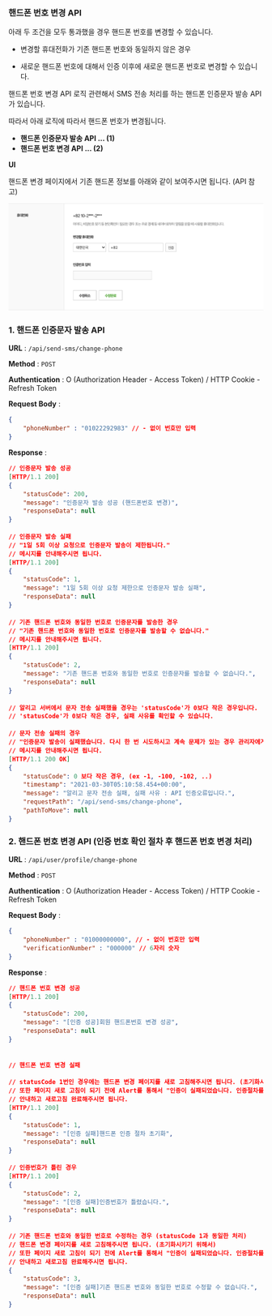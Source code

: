 ### 핸드폰 번호 변경 API



아래 두 조건을 모두 통과했을 경우 핸드폰 번호를 변경할 수 있습니다. 

- 변경할 휴대전화가 기존 핸드폰 번호와 동일하지 않은 경우 

- 새로운 핸드폰 번호에 대해서 인증 이후에 새로운 핸드폰 번호로 변경할 수 있습니다. 



핸드폰 번호 변경 API 로직 관련해서 SMS 전송 처리를 하는 핸드폰 인증문자 발송 API가 있습니다.

따라서 아래 로직에 따라서 핸드폰 번호가 변경됩니다. 

- **핸드폰 인증문자 발송 API ... (1)**
- **핸드폰 번호 변경 API ... (2)**

**UI** 

핸드폰 변경 페이지에서 기존 핸드폰 정보를 아래와 같이 보여주시면 됩니다. (API 참고)

![image-20210329114626074](./imgs/change-phone-0.png)



### 1. 핸드폰 인증문자 발송 API 

**URL** : `/api/send-sms/change-phone` 

**Method** : `POST`

**Authentication** : O (Authorization Header - Access Token) / HTTP Cookie - Refresh Token

**Request Body** :  

```json
{
    "phoneNumber" : "01022292983" // - 없이 번호만 입력 
}
```

**Response** :

```json
// 인증문자 발송 성공 
[HTTP/1.1 200]
{
    "statusCode": 200,
    "message": "인증문자 발송 성공 (핸드폰번호 변경)",
    "responseData": null
}

// 인증문자 발송 실패 
// "1일 5회 이상 요청으로 인증문자 발송이 제한됩니다."
// 메시지를 안내해주시면 됩니다. 
[HTTP/1.1 200]
{
    "statusCode": 1,
    "message": "1일 5회 이상 요청 제한으로 인증문자 발송 실패",
    "responseData": null
}

// 기존 핸드폰 번호와 동일한 번호로 인증문자를 발송한 경우
// "기존 핸드폰 번호와 동일한 번호로 인증문자를 발송할 수 없습니다."
// 메시지를 안내해주시면 됩니다. 
[HTTP/1.1 200]
{
    "statusCode": 2,
    "message": "기존 핸드폰 번호와 동일한 번호로 인증문자를 발송할 수 없습니다.",
    "responseData": null
}

// 알리고 서버에서 문자 전송 실패했을 경우는 'statusCode'가 0보다 작은 경우입니다. 
// 'statusCode'가 0보다 작은 경우, 실패 사유를 확인할 수 있습니다. 

// 문자 전송 실패의 경우 
// "인증문자 발송이 실패했습니다. 다시 한 번 시도하시고 계속 문제가 있는 경우 관리자에게 문의해주세요."
// 메시지를 안내해주시면 됩니다. 
[HTTP/1.1 200 OK]
{
    "statusCode": 0 보다 작은 경우, (ex -1, -100, -102, ..)
    "timestamp": "2021-03-30T05:10:58.454+00:00",
    "message": "알리고 문자 전송 실패, 실패 사유 : API 인증오류입니다.",
    "requestPath": "/api/send-sms/change-phone",
    "pathToMove": null
}

```



### 2. 핸드폰 번호 변경 API (인증 번호 확인 절차 후 핸드폰 번호 변경 처리)

**URL** : `/api/user/profile/change-phone` 

**Method** : `POST`

**Authentication** : O (Authorization Header - Access Token) / HTTP Cookie - Refresh Token

**Request Body** :  

```json
{
    "phoneNumber" : "01000000000", // - 없이 번호만 입력
    "verificationNumber" : "000000" // 6자리 숫자
}
```

**Response** :

```json
// 핸드폰 번호 변경 성공 
[HTTP/1.1 200]
{
    "statusCode": 200,
    "message": "[인증 성공]회원 핸드폰번호 변경 성공",
    "responseData": null
}


// 핸드폰 번호 변경 실패 

// statusCode 1번인 경우에는 핸드폰 변경 페이지를 새로 고침해주시면 됩니다. (초기화시키기 위해서)
// 또한 페이지 새로 고침이 되기 전에 Alert를 통해서 "인증이 실패되었습니다. 인증절차를 처음부터 다시 진행해주세요."
// 안내하고 새로고침 완료해주시면 됩니다. 
[HTTP/1.1 200]
{
    "statusCode": 1,
    "message": "[인증 실패]핸드폰 인증 절차 초기화",
    "responseData": null
}

// 인증번호가 틀린 경우 
[HTTP/1.1 200]
{
    "statusCode": 2,
    "message": "[인증 실패]인증번호가 틀렸습니다.",
    "responseData": null
}

// 기존 핸드폰 번호와 동일한 번호로 수정하는 경우 (statusCode 1과 동일한 처리)
// 핸드폰 변경 페이지를 새로 고침해주시면 됩니다. (초기화시키기 위해서)
// 또한 페이지 새로 고침이 되기 전에 Alert를 통해서 "인증이 실패되었습니다. 인증절차를 처음부터 다시 진행해주세요."
// 안내하고 새로고침 완료해주시면 됩니다. 
{
    "statusCode": 3,
    "message": "[인증 실패]기존 핸드폰 번호와 동일한 번호로 수정할 수 없습니다.",
    "responseData": null
}
```



